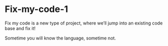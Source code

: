 # Fix-my-code-1

Fix my code is a new type of project, where we’ll jump into an existing code base and fix it!

Sometime you will know the language, sometime not.
